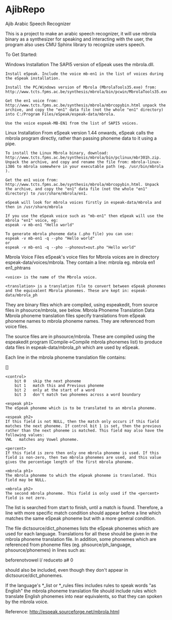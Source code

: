 # AjibRepo
Ajib Arabic Speech Recognizer

This is a project to make an arabic speech recognizer, it will use mbrola binary as a synthesizer for speaking and interacting with the user,
the program also uses CMU Sphinx library to recognize users speech.


To Get Started:

Windows Installation
The SAPI5 version of eSpeak uses the mbrola.dll.

    Install eSpeak. Include the voice mb-en1 in the list of voices during the eSpeak installation.

    Install the PC/Windows version of Mbrola (MbrolaTools35.exe) from: http://www.tcts.fpms.ac.be/synthesis/mbrola/bin/pcwin/MbrolaTools35.exe.

    Get the en1 voice from: http://www.tcts.fpms.ac.be/synthesis/mbrola/mbrcopybin.html unpack the archive, and copy the "en1" data file (not the whole "en1" directory) into C:/Program Files/eSpeak/espeak-data/mbrola.

    Use the voice espeak-MB-EN1 from the list of SAPI5 voices. 



Linux Installation
From eSpeak version 1.44 onwards, eSpeak calls the mbrola program directly, rather than passing phoneme data to it using a pipe.

    To install the Linux Mbrola binary, download: http://www.tcts.fpms.ac.be/synthesis/mbrola/bin/pclinux/mbr301h.zip. Unpack the archive, and copy and rename the file from: mbrola-linux-i386 to mbrola somewhere in your executable path (eg. /usr/bin/mbrola ).

    Get the en1 voice from: http://www.tcts.fpms.ac.be/synthesis/mbrola/mbrcopybin.html. Unpack the archive, and copy the "en1" data file (not the whole "en1" directory) to /usr/share/mbrola/en1.

    eSpeak will look for mbrola voices firstly in espeak-data/mbrola and then in /usr/share/mbrola

    If you use the eSpeak voice such as "mb-en1" then eSpeak will use the mbrola "en1" voice, eg:
    espeak -v mb-en1 "Hello world"

    To generate mbrola phoneme data (.pho file) you can use:
    espeak -v mb-en1 -q --pho "Hello world"
    or
    espeak -v mb-en1 -q --pho --phonout=out.pho "Hello world" 

Mbrola Voice Files
eSpeak's voice files for Mbrola voices are in directory espeak-data/voices/mbrola. They contain a line:
  mbrola <voice> <translation>
eg.
  mbrola en1 en1_phtrans

    <voice> is the name of the Mbrola voice.

    <translation> is a translation file to convert between eSpeak phonemes and the equivalent Mbrola phonemes. These are kept in: espeak-data/mbrola_ph 

They are binary files which are compiled, using espeakedit, from source files in phsource/mbrola, see below.
Mbrola Phoneme Translation Data
Mbrola phoneme translation files specify translations from eSpeak phoneme names to mbrola phoneme names. They are referenced from voice files.

The source files are in phsource/mbrola. These are compiled using the espeakedit program (Compile->Compile mbrola phonemes list) to produce data files in espeak-data/mbrola_ph which are used by eSpeak.

Each line in the mbrola phoneme translation file contains:

<control> <espeak ph1> <espeak ph2> <percent> <mbrola ph1> [<mbrola ph2>]

    <control>
        bit 0   skip the next phoneme
        bit 1   match this and Previous phoneme
        bit 2   only at the start of a word
        bit 3   don't match two phonemes across a word boundary 

    <espeak ph1>
    The eSpeak phoneme which is to be translated to an mbrola phoneme.

    <espeak ph2>
    If this field is not NULL, then the match only occurs if this field matches the next phoneme. If control bit 1 is set, then the previous rather than the next phoneme is matched. This field may also have the following values:
    VWL   matches any Vowel phoneme.

    <percent>
    If this field is zero then only one mbrola phoneme is used. If this field is non-zero, then two mbrola phonemes are used, and this value gives the percentage length of the first mbrola phoneme.

    <mbrola ph1>
    The mbrola phoneme to which the eSpeak phoneme is translated. This field may be NULL.

    <mbrola ph2>
    The second mbrola phoneme. This field is only used if the <percent> field is not zero.

The list is searched from start to finish, until a match is found. Therefore, a line with more specific match condition should appear before a line which matches the same eSpeak phoneme but with a more general condition.

The file dictsource/dict_phonemes lists the eSpeak phonemes which are used for each language. Translations for all these should be given in the mbrola phoneme translation file. In addition, some phonemes which are referenced from phoneme files (eg. phsource/ph_language, phsource/phonemes) in lines such as:

   beforenotvowel   l/
   reduceto  a#  0

should also be included, even though they don't appear in dictsource/dict_phonemes.

If the language's *_list or *_rules files includes rules to speak words "as English" the mbrola phoneme translation file should include rules which translate English phonemes into near equivalents, so that they can spoken by the mbrola voice. 


Reference: http://espeak.sourceforge.net/mbrola.html
